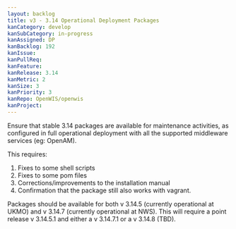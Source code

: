 ```yaml
---
layout: backlog
title: v3 - 3.14 Operational Deployment Packages
kanCategory: develop
kanSubCategory: in-progress
kanAssigned: DP
kanBacklog: 192
kanIssue:
kanPullReq:
kanFeature:
kanRelease: 3.14
kanMetric: 2
kanSize: 3
kanPriority: 3
kanRepo: OpenWIS/openwis
kanProject:
---
```


Ensure that stable 3.14 packages are available for maintenance activities, as configured in full operational deployment with all the supported middleware services (eg: OpenAM).

This requires:

1. Fixes to some shell scripts
2. Fixes to some pom files
3. Corrections/improvements to the installation manual
4. Confirmation that the package still also works with vagrant.

Packages should be available for both v 3.14.5 (currently operational at UKMO) and v 3.14.7 (currently operational at NWS).  This will require a point release v 3.14.5.1 and either a v 3.14.7.1 or a v 3.14.8 (TBD).
